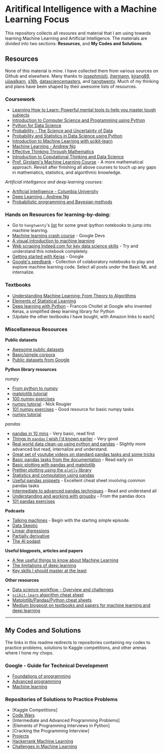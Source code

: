 # Aritifical Intelligence with a Machine Learning Focus
This repository collects all resoures and material that I am using towards learning Machine Learning and Artificial Intelligence. The materials are divided into two sections: **Resources**, and **My Codes and Solutions**.  

## Resources
None of this material is mine. I have collected them from various sources on Github and elsewhere. Many thanks to [josephmisiti](https://github.com/josephmisiti/awesome-machine-learning), [jhermann](https://github.com/jhermann/awesome-python-talks), [kirang89](https://github.com/kirang89/pycrumbs), [ujjwalkarn](https://github.com/ujjwalkarn/Machine-Learning-Tutorials), [s16h](https://github.com/s16h/py-must-watch), [datasciencemasters](https://github.com/datasciencemasters/go), and [hangtwenty](https://github.com/hangtwenty/dive-into-machine-learning). Much of my thinking and plans have been shaped by their awesome lists of resources. 

### Coursework
* [Learning How to Learn: Powerful mental tools to help you master tough subjects](https://www.coursera.org/learn/learning-how-to-learn)
* [Introduction to Computer Science and Programming using Python](https://www.edx.org/course/introduction-to-computer-science-and-programming-using-python)
* [Python for Data Science](https://www.edx.org/course/python-data-science-uc-san-diegox-dse200x)
* [Probability - The Science and Uncertainty of Data](https://courses.edx.org/courses/course-v1:MITx+6.431x+3T2018/course/)
* [Probability and Statistics in Data Science using Python](https://www.edx.org/course/statistics-and-probability-in-data-science-using-python)
* [Introduction to Machine Learning with scikit-learn](http://blog.kaggle.com/2015/04/08/new-video-series-introduction-to-machine-learning-with-scikit-learn/)
* [Machine Learning - Andrew Ng](https://www.coursera.org/learn/machine-learning)
* [Effective Thinking Through Mathematics](https://www.edx.org/course/effective-thinking-through-mathematics-utaustinx-ut-9-01x-0)
* [Introduction to Coputational Thinking and Data Science](https://www.edx.org/course/introduction-computational-thinking-data-mitx-6-00-2x-6)
* [Prof. Girolami's Machine Learning Course](https://github.com/josephmisiti/machine-learning-module/blob/master/week1/lect_1.pdf) - A more mathematical approach. Revisit after finishing all above courses to touch up any gaps in mathematics, statistics, and algorithmic knowledge. 

*Artificial intelligence and deep learning courses:*

* [Artificial Intelligence - Columbia University](https://www.edx.org/course/artificial-intelligence-ai-columbiax-csmm-101x-3)
* [Deep Learning - Andrew Ng](https://www.coursera.org/specializations/deep-learning)
* [Probabilistic programming and Bayesian methods](https://github.com/CamDavidsonPilon/Probabilistic-Programming-and-Bayesian-Methods-for-Hackers)

### Hands on Resources for learning-by-doing:

* Go to `hangtwenty`'s [list](https://github.com/hangtwenty/dive-into-machine-learning) for some great ipython notebooks to jump into machine leanring.
* [Machine learning crash course](https://developers.google.com/machine-learning/crash-course/) - Google Devs
* [A visual introduction to machine learning](http://www.r2d3.us/visual-intro-to-machine-learning-part-1/)
* [Web scraping Indeed.com for key data science skills](http://nbviewer.jupyter.org/github/jmsteinw/Notebooks/blob/master/IndeedJobs.ipynb) - Try and understand this notebook completely.
* [Getting started with Keras](https://towardsdatascience.com/getting-started-with-keras-e9fc04f7ea6a) - Google
* [Google's seedbank](https://tools.google.com/seedbank/) - Collection of colaboratory notebooks to play and explore machine learning code. Select all posts under the Basic ML and internalize. 

### Textbooks
* [Understanding Machine Learning: From Theory to Algorithms](http://www.cs.huji.ac.il/~shais/UnderstandingMachineLearning/)
* [Elements of Statistical Learning](https://web.stanford.edu/%7Ehastie/Papers/ESLII.pdf)
* [Deep learning with Python](https://www.manning.com/books/deep-learning-with-python?a_aid=keras&a_bid=76564dff) - Francois Chollet at Google who invented Keras, a simplified deep learning library for Python
* [Update the other textbooks I have bought, with Amazon links to each]

### Miscellaneous Resources

**Public datasets**
* [Awesome public datasets](https://github.com/awesomedata/awesome-public-datasets)
* [Basic/simple corpora](https://github.com/dariusk/corpora)
* [Public datasets from Google](https://opensource.google.com/projects/search?q=tag%3Adatasets)

**Python library resources**

_numpy_
* [From python to numpy](http://www.labri.fr/perso/nrougier/from-python-to-numpy/)
* [matplotlib tutorial](https://github.com/rougier/matplotlib-tutorial)
* [100 numpy exercises](https://github.com/rougier/numpy-100/blob/master/100_Numpy_exercises.md)
* [numpy tutorial](http://www.labri.fr/perso/nrougier/teaching/numpy/numpy.html) - Nick Rougier
* [101 numpy exercises](https://www.machinelearningplus.com/python/101-numpy-exercises-python/) - Good resource for basic numpy tasks
* [numpy tutorial](https://www.machinelearningplus.com/python/numpy-tutorial-python-part2/)

_pandas_
* [pandas in 10 mins](http://pandas.pydata.org/pandas-docs/stable/10min.html) - Very basic, read first
* [Things in `pandas` I wish I'd known earlier](http://nbviewer.jupyter.org/github/rasbt/python_reference/blob/master/tutorials/things_in_pandas.ipynb) - Very good
* [Real world data clean-up using python and pandas](https://trendct.org/2016/08/05/real-world-data-cleanup-with-python-and-pandas/) - Slightly more advanced but read, internalize and understand.
* [Great set of youtube videos on standard pandas tasks and some tricks](https://www.youtube.com/playlist?list=PL5-da3qGB5ICCsgW1MxlZ0Hq8LL5U3u9y)
* [Basic pandas tasks from the documentation](http://pandas.pydata.org/pandas-docs/stable/dsintro.html) - Read early on
* [Basic plotting with pandas and matplotlib](http://pandas.pydata.org/pandas-docs/version/0.15.0/visualization.html)
* [Prettier plotting using the `plotly` library](https://plot.ly/pandas/)
* [Statistics and computation using pandas](http://pandas.pydata.org/pandas-docs/stable/computation.html)
* [Useful pandas snippets](http://www.swegler.com/becky/blog/2014/08/06/useful-pandas-snippets/) - Excellent cheat sheet involving common pandas tasks
* [Intermediate to advanced pandas techniques](http://pandas.pydata.org/pandas-docs/stable/cookbook.html) - Read and understand all
* [Understanding and working with groupby](http://pandas.pydata.org/pandas-docs/stable/groupby.html) - From the pandas docs
* [101 pandas exercises](https://www.machinelearningplus.com/python/101-pandas-exercises-python/)

**Podcasts**
* [Talking machines](http://www.thetalkingmachines.com/) - Begin with the starting simple episode.
* [Data Skeptic](https://dataskeptic.com/podcast?limit=10&offset=0)
* [Linear digressions](http://lineardigressions.com/)
* [Partially derivative](http://partiallyderivative.com/)
* [The AI podast](https://blogs.nvidia.com/ai-podcast/)

**Useful blogposts, articles and papers**
* [A few useful things to know about Machine Learning](https://homes.cs.washington.edu/~pedrod/papers/cacm12.pdf)
* [The limitations of deep learning](https://blog.keras.io/the-limitations-of-deep-learning.html)
* [Key skills I should master at the least](https://www.kdnuggets.com/2018/06/5-data-science-projects-hired.html)

**Other resources**

* [Data science workflow - Overview and challenges](https://cacm.acm.org/blogs/blog-cacm/169199-data-science-workflow-overview-and-challenges/fulltext)
* [`scikit-learn` algorithm cheat sheet](http://scikit-learn.org/stable/tutorial/machine_learning_map/)
* [Matplotlib/Pandas/Python cheat sheets](https://drive.google.com/drive/folders/0ByIrJAE4KMTtaGhRcXkxNHhmY2M)
* [Medium blogpost on textbooks and papers for machine learning and deep learning](https://medium.com/@yuxili/resources-for-deep-reinforcement-learning-a5fdf2dc730f)
_________________________________________________________________
## My Codes and Solutions
The links in this readme redirects to repositories containing my codes to practice problems, solutions to Kaggle competitions, and other arenas where I hone my chops. 

### Google - Guide for Technical Development
* [Foundations of programming](https://techdevguide.withgoogle.com/paths/foundational/)
* [Advanced programming](https://techdevguide.withgoogle.com/paths/advanced/)
* [Machine learning](https://techdevguide.withgoogle.com/paths/machine-learning/)

### Repositories of Solutions to Practice Problems
* [Kaggle Competitions]
* [Code Wars](https://github.com/aditya-jaishankar/codewars-solutions)
* [Intermediate and Advanced Programming Problems]
* [Elements of Programming Interviews in Python]
* [Cracking the Programming Interview]
* [Projects](https://github.com/karan/Projects)
* [Hackerrank Machine Learning](https://www.hackerrank.com/domains/ai/machine-learning/page/1)
* [Challenges in Machine Learning](http://www.chalearn.org/)
